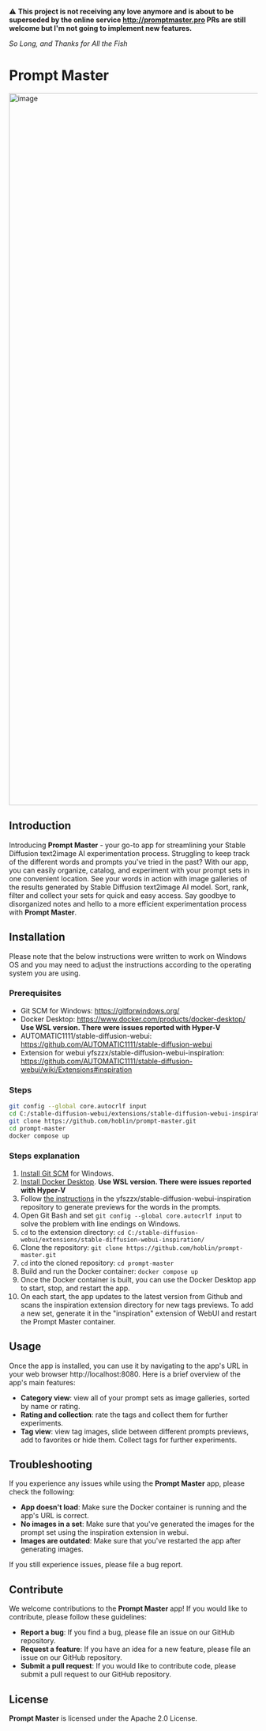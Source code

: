 ⚠️ **This project is not receiving any love anymore and is about to be superseded by the online service http://promptmaster.pro 
PRs are still welcome but I'm not going to implement new features.**

_So Long, and Thanks for All the Fish_
# Prompt Master

<img width="1440" alt="image" src="https://user-images.githubusercontent.com/28090/218661549-b53bdac7-28f4-466c-b538-f8c7b36c90f7.png">

## Introduction

Introducing **Prompt Master** - your go-to app for streamlining your Stable Diffusion text2image AI experimentation process. Struggling to keep track of the different words and prompts you've tried in the past? With our app, you can easily organize, catalog, and experiment with your prompt sets in one convenient location. See your words in action with image galleries of the results generated by Stable Diffusion text2image AI model. Sort, rank, filter and collect your sets for quick and easy access. Say goodbye to disorganized notes and hello to a more efficient experimentation process with **Prompt Master**.

## Installation

Please note that the below instructions were written to work on Windows OS and you may need to adjust the instructions according to the operating system you are using.

### Prerequisites

- Git SCM for Windows: https://gitforwindows.org/
- Docker Desktop: https://www.docker.com/products/docker-desktop/ **Use WSL version. There were issues reported with Hyper-V**
- AUTOMATIC1111/stable-diffusion-webui: https://github.com/AUTOMATIC1111/stable-diffusion-webui
- Extension for webui yfszzx/stable-diffusion-webui-inspiration: https://github.com/AUTOMATIC1111/stable-diffusion-webui/wiki/Extensions#inspiration

### Steps

```bash
git config --global core.autocrlf input
cd C:/stable-diffusion-webui/extensions/stable-diffusion-webui-inspiration/
git clone https://github.com/hoblin/prompt-master.git
cd prompt-master
docker compose up
```

### Steps explanation

1. [Install Git SCM](https://gitforwindows.org/) for Windows.
2. [Install Docker Desktop](https://www.docker.com/products/docker-desktop/). **Use WSL version. There were issues reported with Hyper-V**
3. Follow [the instructions](https://github.com/yfszzx/stable-diffusion-webui-inspiration#using-txt2img-inspiration) in the yfszzx/stable-diffusion-webui-inspiration repository to generate previews for the words in the prompts.
4. Open Git Bash and set `git config --global core.autocrlf input` to solve the problem with line endings on Windows.
5. `cd` to the extension directory: `cd C:/stable-diffusion-webui/extensions/stable-diffusion-webui-inspiration/`
6. Clone the repository: `git clone https://github.com/hoblin/prompt-master.git`
7. `cd` into the cloned repository: `cd prompt-master`
8. Build and run the Docker container: `docker compose up`
9. Once the Docker container is built, you can use the Docker Desktop app to start, stop, and restart the app.
10. On each start, the app updates to the latest version from Github and scans the inspiration extension directory for new tags previews. To add a new set, generate it in the "inspiration" extension of WebUI and restart the Prompt Master container.

## Usage

Once the app is installed, you can use it by navigating to the app's URL in your web browser http://localhost:8080. Here is a brief overview of the app's main features:

- **Category view**: view all of your prompt sets as image galleries, sorted by name or rating.
  <!-- - **Filter and search**: filter your prompt sets by tags and use a search bar to quickly find specific sets. -->
  <!-- - **Prompt set view**: view a specific prompt set and all the images generated by it. -->
- **Rating and collection**: rate the tags and collect them for further experiments.
- **Tag view**: view tag images, slide between different prompts previews, add to favorites or hide them. Collect tags for further experiments.

<!-- Please refer to the in-app help for detailed information about all of the features and how to use them. -->

<!-- ## Examples

Here are a couple of examples of tasks you can perform using the **Prompt Master** app:

- **View all your prompt sets**: Navigate to the Catalog view in the app to see all of your prompt sets as image galleries, sorted by name or date created.
- **Filter your prompt sets by tag**: Use the filter feature to view only the prompt sets that have a specific tag. For example, you can filter by the tag "landscapes" to see all the prompt sets that have images of landscapes.
- **Collect prompt sets for further experiments**: Use the collection feature to group prompt sets that are similar or have some other characteristics that are interesting to you. -->

## Troubleshooting

If you experience any issues while using the **Prompt Master** app, please check the following:

- **App doesn't load**: Make sure the Docker container is running and the app's URL is correct.
- **No images in a set**: Make sure that you've generated the images for the prompt set using the inspiration extension in webui.
- **Images are outdated**: Make sure that you've restarted the app after generating images.

If you still experience issues, please file a bug report.

## Contribute

We welcome contributions to the **Prompt Master** app! If you would like to contribute, please follow these guidelines:

- **Report a bug**: If you find a bug, please file an issue on our GitHub repository.
- **Request a feature**: If you have an idea for a new feature, please file an issue on our GitHub repository.
- **Submit a pull request**: If you would like to contribute code, please submit a pull request to our GitHub repository.

## License

**Prompt Master** is licensed under the Apache 2.0 License.

<!-- Please see the [LICENSE](https://github.com/hoblin/prompt-master/blob/main/LICENSE) file for more information. -->

